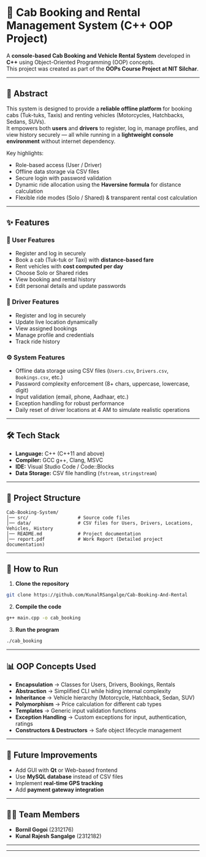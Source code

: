 # 🚖 Cab Booking and Rental Management System (C++ OOP Project)

A **console-based Cab Booking and Vehicle Rental System** developed in **C++** using Object-Oriented Programming (OOP) concepts.  
This project was created as part of the **OOPs Course Project at NIT Silchar**.

---

## 📌 Abstract
This system is designed to provide a **reliable offline platform** for booking cabs (Tuk-tuks, Taxis) and renting vehicles (Motorcycles, Hatchbacks, Sedans, SUVs).  
It empowers both **users** and **drivers** to register, log in, manage profiles, and view history securely — all while running in a **lightweight console environment** without internet dependency.  

Key highlights:
- Role-based access (User / Driver)
- Offline data storage via CSV files
- Secure login with password validation
- Dynamic ride allocation using the **Haversine formula** for distance calculation
- Flexible ride modes (Solo / Shared) & transparent rental cost calculation

---

## ✨ Features

### 👤 User Features
- Register and log in securely  
- Book a cab (Tuk-tuk or Taxi) with **distance-based fare**  
- Rent vehicles with **cost computed per day**  
- Choose Solo or Shared rides  
- View booking and rental history  
- Edit personal details and update passwords  

### 🚕 Driver Features
- Register and log in securely  
- Update live location dynamically  
- View assigned bookings  
- Manage profile and credentials  
- Track ride history  

### ⚙️ System Features
- Offline data storage using CSV files (`Users.csv`, `Drivers.csv`, `Bookings.csv`, etc.)  
- Password complexity enforcement (8+ chars, uppercase, lowercase, digit)  
- Input validation (email, phone, Aadhaar, etc.)  
- Exception handling for robust performance  
- Daily reset of driver locations at 4 AM to simulate realistic operations  

---

## 🛠️ Tech Stack

- **Language:** C++ (C++11 and above)  
- **Compiler:** GCC g++, Clang, MSVC  
- **IDE:** Visual Studio Code / Code::Blocks  
- **Data Storage:** CSV file handling (`fstream`, `stringstream`)  

---

## 📂 Project Structure
```
Cab-Booking-System/
│── src/                  # Source code files
│── data/                 # CSV files for Users, Drivers, Locations, Vehicles, History
│── README.md             # Project documentation
│── report.pdf            # Work Report (Detailed project documentation)
```

---

## 🚀 How to Run

1. **Clone the repository**
```bash
git clone https://github.com/KunalRSangalge/Cab-Booking-And-Rental
```

2. **Compile the code**
```bash
g++ main.cpp -o cab_booking
```

3. **Run the program**
```bash
./cab_booking
```

---

## 📊 OOP Concepts Used
- **Encapsulation** → Classes for Users, Drivers, Bookings, Rentals  
- **Abstraction** → Simplified CLI while hiding internal complexity  
- **Inheritance** → Vehicle hierarchy (Motorcycle, Hatchback, Sedan, SUV)  
- **Polymorphism** → Price calculation for different cab types  
- **Templates** → Generic input validation functions  
- **Exception Handling** → Custom exceptions for input, authentication, ratings  
- **Constructors & Destructors** → Safe object lifecycle management  

---

## 🧩 Future Improvements
- Add GUI with **Qt** or Web-based frontend  
- Use **MySQL database** instead of CSV files  
- Implement **real-time GPS tracking**  
- Add **payment gateway integration**  

---

## 👨‍💻 Team Members
- **Bornil Gogoi** (2312176)  
- **Kunal Rajesh Sangalge** (2312182)  

---

---
